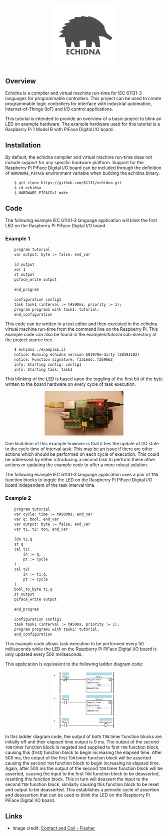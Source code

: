<p align="center"><img width="40%" src="https://github.com/61131/echidna/blob/master/media/logo.jpg?raw=true" /></p>

## Overview

Echidna is a compiler and virtual machine run-time for IEC 61131-3 languages for programmable controllers. This project can be used to create programmable logic controllers for interface with industrial automation, Internet-of-Things (IoT) and I/O control applications. 

This tutorial is intended to provide an overview of a basic project to blink an LED on example hardware. The example hardware used for this tutorial is a Raspberry Pi 1 Model B with PiFace Digital I/O board.

## Installation

By default, the echidna compiler and virtual machine run-time does not include support for any specific hardware platform. Support for the Raspberry Pi PiFace Digital I/O board can be included through the definition of `HARDWARE_PIFACE` environment variable when building the echidna binary. 
 ```
     $ git clone https://github.com/61131/echidna.git
     $ cd echidna
     $ HARDWARE_PIFACE=1 make
 ```

## Code

The following example IEC 61131-3 language application will blink the first LED on the Raspberry Pi PiFace Digital I/O board.

### Example 1
```
    program tutorial
    var output: byte := false; end_var

    ld output
    xor 1
    st output
    piface_write output

    end_program

    configuration config1
    task task1 (interval := t#500ms, priority := 1);
    program program1 with task1: tutorial;
    end_configuration
```
This code can be written in a text editor and then executed in the echidna virtual machine run-time from the command line on the Raspberry Pi. This example code can also be found in the examples/tutorial sub-directory of the project source tree.
```
    $ echidna ./example1.il
    notice: Running echidna version b01970e-dirty (20191102)
    notice: Function signature: f3a1edd..f269662
    info: Starting config: config1
    info: Starting task: task1
```
This blinking of the LED is based upon the toggling of the first bit of the byte written to the board hardware on every cycle of task execution. 

<p align="center"><img width="50%" src="https://github.com/61131/echidna/blob/master/media/tutorial.gif?raw=true" /></p>

One limitation of this example however is that it ties the update of I/O state to the cycle time of interval task. This may be an issue if there are other actions which should be performed on each cycle of execution. This could be addressed by either introducing a second task to perform these other actions or updating the example code to offer a more robust solution.

The following example IEC 61131-3 language application uses a pair of `TON` function blocks to toggle the LED on the Raspberry Pi PiFace Digital I/O board independent of the task interval time.

### Example 2
```
    program tutorial
    var cycle: time := t#500ms; end_var
    var q: bool; end_var
    var output: byte := false; end_var
    var t1, t2: ton; end_var

    ldn t2.q
    st q
    cal t1(
        in := q,
        pt := cycle
    )
    cal t2(
        in := t1.q,
        pt := cycle
    )
    bool_to_byte t1.q
    st output
    piface_write output

    end_program

    configuration config1
    task task1 (interval := t#50ms, priority := 1);
    program program1 with task1: tutorial;
    end_configuration
```
This example code allows task execution to be performed every 50 milliseconds while the LED on the Raspberry Pi PiFace Digital I/O board is only updated every 500 milliseconds. 

This application is equivalent to the following ladder diagram code:

<p align="center"><img width="40%" src="https://github.com/61131/echidna/blob/master/media/tutorial.png?raw=true" /></p>

In this ladder diagram code, the output of both `TON` timer function blocks are initially off and their elapsed time output is 0 ms. The output of the second `TON` timer function block is negated and supplied to first `TON` function block, causing this (first) function block to begin increasing the elapsed time. After 500 ms, the output of the first `TON` timer function block will be asserted causing the second `TON` function block to begin increasing its elapsed time. Again, after 500 ms the output of the second `TON` timer function block will be asserted, causing the input to the first `TON` function block to be deasserted, resetting this function block. This in turn will deassert the input to the second `TON` function block, similarly causing this function block to be reset and output to be deasserted. This establishes a periodic cycle of assertion and deassertion that can be used to blink the LED on the Raspberry Pi PiFace Digital I/O board.

## Links

-   Image credit: [Contact and Coil - Flasher](http://www.contactandcoil.com/patterns-of-ladder-logic-programming/flasher/)

